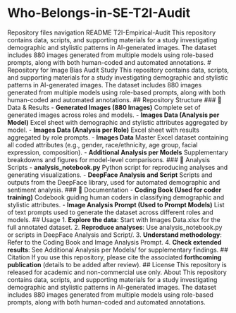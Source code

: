 # Who-Belongs-in-SE-T2I-Audit
 Repository files navigation README T2I-Empirical-Audit This repository contains data, scripts, and supporting materials for a study investigating demographic and stylistic patterns in AI-generated images. The dataset includes 880 images generated from multiple models using role-based prompts, along with both human-coded and automated annotations.  # Repository for Image Bias Audit Study  This repository contains data, scripts, and supporting materials for a study investigating demographic and stylistic patterns in AI-generated images.  The dataset includes 880 images generated from multiple models using role-based prompts, along with both human-coded and automated annotations.  ## Repository Structure  ### 📂 Data & Results  - **Generated Images (880 Images)**    Complete set of generated images across roles and models.  - **Images Data (Analysis per Model)**    Excel sheet with demographic and stylistic attributes aggregated by model.  - **Images Data (Analysis per Role)**    Excel sheet with results aggregated by role prompts.  - **Images Data**    Master Excel dataset containing all coded attributes (e.g., gender, race/ethnicity, age group, facial expression, composition).  - **Additional Analysis per Models**    Supplementary breakdowns and figures for model-level comparisons.  ### 📂 Analysis Scripts  - **analysis_notebook.py**    Python script for reproducing analyses and generating visualizations.  - **DeepFace Analysis and Script**    Scripts and outputs from the DeepFace library, used for automated demographic and sentiment analysis.  ### 📂 Documentation  - **Coding Book (Used for coder training)**    Codebook guiding human coders in classifying demographic and stylistic attributes.  - **Image Analysis Prompt (Used to Prompt Models)**    List of text prompts used to generate the dataset across different roles and models.  ## Usage  1. **Explore the data**: Start with Images Data.xlsx for the full annotated dataset.  2. **Reproduce analyses**: Use analysis\_notebook.py or scripts in DeepFace Analysis and Script/.  3. **Understand methodology**: Refer to the Coding Book and Image Analysis Prompt.  4. **Check extended results**: See Additional Analysis per Models/ for supplementary findings.  ## Citation  If you use this repository, please cite the associated **forthcoming publication** (details to be added after review).  ## License  This repository is released for academic and non-commercial use only.  About This repository contains data, scripts, and supporting materials for a study investigating demographic and stylistic patterns in AI-generated images. The dataset includes 880 images generated from multiple models using role-based prompts, along with both human-coded and automated annotations.
